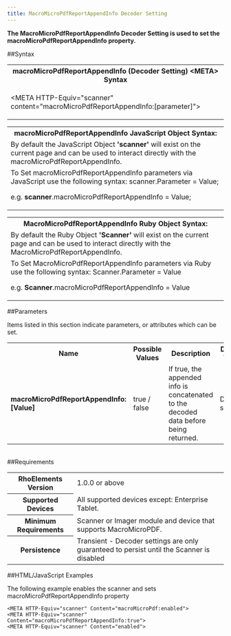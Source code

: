 ```yaml
---
title: MacroMicroPdfReportAppendInfo Decoder Setting
---
```



<b>
The MacroMicroPdfReportAppendInfo Decoder Setting is used to set the macroMicroPdfReportAppendInfo property.
</b>

##Syntax

<table class="re-table"><tr><th class="tableHeading">macroMicroPdfReportAppendInfo (Decoder Setting) &lt;META&gt; Syntax
</th></tr><tr><td class="clsSyntaxCells clsOddRow"><p>&lt;META HTTP-Equiv="scanner" content="macroMicroPdfReportAppendInfo:[parameter]"&gt;</p></td></tr></table>
<table class="re-table"><tr><th class="tableHeading">macroMicroPdfReportAppendInfo JavaScript Object Syntax:</th></tr><tr><td class="clsSyntaxCells clsOddRow">
By default the JavaScript Object <b>'scanner'</b> will exist on the current page and can be used to interact directly with the macroMicroPdfReportAppendInfo.
</td></tr><tr><td class="clsSyntaxCells clsEvenRow">
To Set macroMicroPdfReportAppendInfo parameters via JavaScript use the following syntax: scanner.Parameter = Value;
<P />e.g. <b>scanner</b>.macroMicroPdfReportAppendInfo = Value;
</td></tr></table>
<table class="re-table"><tr><th class="tableHeading">MacroMicroPdfReportAppendInfo Ruby Object Syntax:</th></tr><tr><td class="clsSyntaxCells clsOddRow">
By default the Ruby Object <b>'Scanner'</b> will exist on the current page and can be used to interact directly with the MacroMicroPdfReportAppendInfo.
</td></tr><tr><td class="clsSyntaxCells clsEvenRow">
To Set MacroMicroPdfReportAppendInfo parameters via Ruby use the following syntax: Scanner.Parameter = Value
<P />e.g. <b>Scanner</b>.macroMicroPdfReportAppendInfo = Value
</td></tr></table>



##Parameters


Items listed in this section indicate parameters, or attributes which can be set.
<table class="re-table"><col width="20%" /><col width="20%" /><col width="38%" /><col width="22%" /><tr><th class="tableHeading">Name</th><th class="tableHeading">Possible Values</th><th class="tableHeading">Description</th><th class="tableHeading">Default Value</th></tr><tr><td class="clsSyntaxCells clsOddRow"><b>macroMicroPdfReportAppendInfo:[Value]
</b></td><td class="clsSyntaxCells clsOddRow">true / false</td><td class="clsSyntaxCells clsOddRow">If true, the appended info is concatenated to the decoded data before being returned.</td><td class="clsSyntaxCells clsOddRow">Device specific</td></tr></table>
<table class="re-table"><col width="78%" /><col width="8%" /><col width="1%" /><col width="5%" /><col width="1%" /><col width="5%" /><col width="2%" /></table>





##Requirements

<table class="re-table"><tr><th class="tableHeading">RhoElements Version</th><td class="clsSyntaxCell clsEvenRow">1.0.0 or above
</td></tr><tr><th class="tableHeading">Supported Devices</th><td class="clsSyntaxCell clsOddRow">All supported devices except: Enterprise Tablet.</td></tr><tr><th class="tableHeading">Minimum Requirements</th><td class="clsSyntaxCell clsOddRow">Scanner or Imager module and device that supports MacroMicroPDF.</td></tr><tr><th class="tableHeading">Persistence</th><td class="clsSyntaxCell clsEvenRow">Transient - Decoder settings are only guaranteed to persist until the Scanner is disabled</td></tr></table>


##HTML/JavaScript Examples

The following example enables the scanner and sets macroMicroPdfReportAppendInfo property

	<META HTTP-Equiv="scanner" Content="macroMicroPdf:enabled">
	<META HTTP-Equiv="scanner" Content="macroMicroPdfReportAppendInfo:true">
	<META HTTP-Equiv="scanner" Content="enabled">
					



